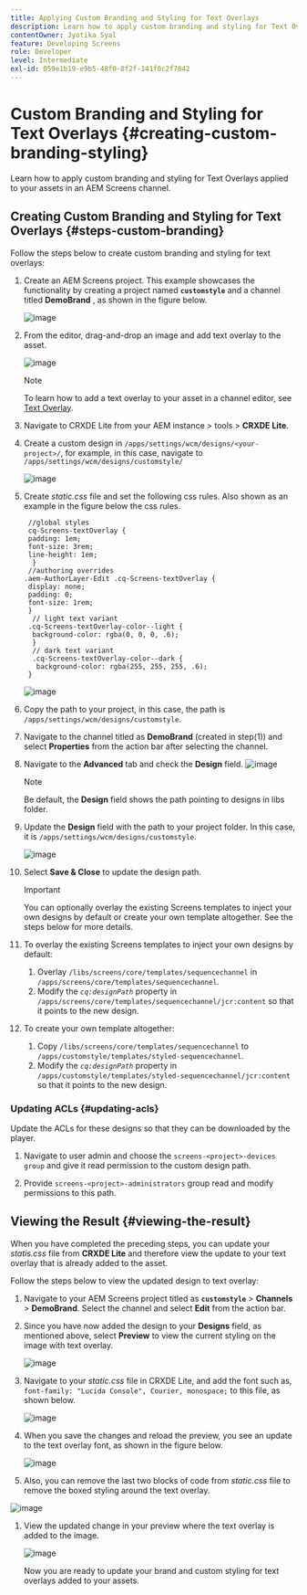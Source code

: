 ```yaml
---
title: Applying Custom Branding and Styling for Text Overlays
description: Learn how to apply custom branding and styling for Text Overlays applied to assets in an AEM Screens channel.
contentOwner: Jyotika Syal
feature: Developing Screens
role: Developer
level: Intermediate
exl-id: 059e1b19-e9b5-48f0-8f2f-141f0c2f7842
---
```

# Custom Branding and Styling for Text Overlays {#creating-custom-branding-styling}

Learn how to apply custom branding and styling for Text Overlays applied to your assets in an AEM Screens channel.

## Creating Custom Branding and Styling for Text Overlays {#steps-custom-branding}

Follow the steps below to create custom branding and styling for text overlays:

1. Create an AEM Screens project. This example showcases the functionality by creating a project named **`customstyle`** and a channel titled **DemoBrand** , as shown in the figure below.

    ![image](/help/user-guide/assets/custom-brand/custom-brand1.png)

1. From the editor, drag-and-drop an image and add text overlay to the asset.

   ![image](/help/user-guide/assets/custom-brand/custom-brand2.png)  

   >[!NOTE]
   >To learn how to add a text overlay to your asset in a channel editor, see [Text Overlay](/help/user-guide/text-overlay.md).
   
1. Navigate to CRXDE Lite from your AEM instance > tools > **CRXDE Lite**.

1. Create a custom design in `/apps/settings/wcm/designs/<your-project>/`, for example, in this case, navigate to `/apps/settings/wcm/designs/customstyle/`

   ![image](/help/user-guide/assets/custom-brand/custom-brand3.png)

1. Create *static.css* file and set the following css rules. Also shown as an example in the figure below the css rules.

    ```shell
     //global styles
     cq-Screens-textOverlay {
     padding: 1em;
     font-size: 3rem;
     line-height: 1em;
      }
     //authoring overrides
    .aem-AuthorLayer-Edit .cq-Screens-textOverlay {
     display: none;
     padding: 0;
     font-size: 1rem;
     }
      // light text variant
     .cq-Screens-textOverlay-color--light {
      background-color: rgba(0, 0, 0, .6);
      }
      // dark text variant
      .cq-Screens-textOverlay-color--dark {
       background-color: rgba(255, 255, 255, .6);
     }
    ```

   ![image](/help/user-guide/assets/custom-brand/custom-brand4.png)

1. Copy the path to your project, in this case, the path is `/apps/settings/wcm/designs/customstyle`.

1. Navigate to the channel titled as **DemoBrand** (created in step(1)) and select **Properties** from the action bar after selecting the channel.

1. Navigate to the **Advanced** tab and check the **Design** field.
   ![image](/help/user-guide/assets/custom-brand/custom-brand5.png)

   >[!NOTE]
   >Be default, the **Design** field shows the path pointing to designs  in libs folder.

1. Update the **Design** field with the path to your project folder. In this case, it is `/apps/settings/wcm/designs/customstyle`.

   ![image](/help/user-guide/assets/custom-brand/custom-brand6.png)

1. Select **Save & Close** to update the design path.

   >[!IMPORTANT]
   >You can optionally overlay the existing Screens templates to inject your own designs by default or create your own template altogether. See the steps below for more details.

1. To overlay the existing Screens templates to inject your own designs by default: 

    1. Overlay `/libs/screens/core/templates/sequencechannel` in `/apps/screens/core/templates/sequencechannel`.
    1. Modify the *`cq:designPath`* property in `/apps/screens/core/templates/sequencechannel/jcr:content` so that it points to the new design.

1. To create your own template altogether:
     1. Copy `/libs/screens/core/templates/sequencechannel` to `/apps/customstyle/templates/styled-sequencechannel`.
     1. Modify the *`cq:designPath`* property in `/apps/customstyle/templates/styled-sequencechannel/jcr:content` so that it points to the new design.
 

### Updating ACLs {#updating-acls}

Update the ACLs for these designs so that they can be downloaded by the player.

1. Navigate to user admin and choose the `screens-<project>-devices group` and give it read permission to the custom design path.

1. Provide `screens-<project>-administrators` group read and modify permissions to this path.

## Viewing the Result {#viewing-the-result}

When you have completed the preceding steps, you can update your *statis.css* file from **CRXDE Lite** and therefore view the update to your text overlay that is already added to the asset.

Follow the steps below to view the updated design to text overlay:

1. Navigate to your AEM Screens project titled as **`customstyle`** > **Channels** > **DemoBrand**. Select the channel and select **Edit** from the action bar.

1. Since you have now added the design to your **Designs** field, as mentioned above, select **Preview** to view the current styling on the image with text overlay.

   ![image](/help/user-guide/assets/custom-brand/custom-brand7.png)

1. Navigate to your *static.css* file in CRXDE Lite, and add the font such as, `font-family: "Lucida Console", Courier, monospace;` to this file, as shown below.

   ![image](/help/user-guide/assets/custom-brand/custom-brand8.png)

1. When you save the changes and reload the preview, you see an update to the text overlay font, as shown in the figure below.

   ![image](/help/user-guide/assets/custom-brand/custom-brand9.png)

1. Also, you can remove the last two blocks of code from *static.css* file to remove the boxed styling around the text overlay.

  ![image](/help/user-guide/assets/custom-brand/custom-brand10.png)

1. View the updated change in your preview where the text overlay is added to the image.

   ![image](/help/user-guide/assets/custom-brand/custom-brand11.png)

   Now you are ready to update your brand and custom styling for text overlays added to your assets.
